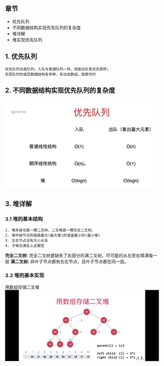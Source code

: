 ## 章节
* 优先队列
* 不同数据结构实现优先队列的复杂度
* 堆详解
* 堆实现优先队列

## 1. 优先队列
```
优先队列也是队列，入队与普通队列一样，但是出队有优先顺序;
实现队列的底层数据结构有多种，有动态数组，链表均可
```
## 2. 不同数据结构实现优先队列的复杂度
![复杂度对比](img/不同数据结构实现优先队列.png)

## 3. 堆详解
### 3.1 堆的基本结构
```
1. 堆本身也是一棵二叉树，二叉堆是一棵完全二叉树，
2. 堆中根节点的值是最大(最大堆)的或者最小的(最小堆)
3. 左右节点没有大小关系
4. 子堆也满足上述属性

```
**完全二叉树:** 完全二叉树是缺失了右部分的满二叉树，尽可能的从左至右填满每一层
**满二叉树:** 非叶子节点都有左右节点，且叶子节点都在同一层。

### 3.2 堆的基本实现
用数组存储二叉堆
![数组存储二叉堆](img/WechatIMG20931.jpeg)





